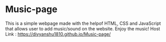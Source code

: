 # Music-page
This is a simple webpage made with the helpof HTML, CSS and JavaScript that allows user to add music/sound on the website. Enjoy the music!
Host Link : https://divyanshu1810.github.io/Music-page/
